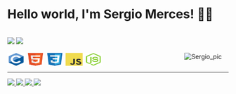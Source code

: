 # Hello world, I'm Sergio Merces! 👋🏾
<!--
Escrito por: Sérgio Merces
Desenvolvido a partir do repositório: https:github.com/anuraghazra/github-readme-stats/blob/master/readme.md#deploy-on-your-own-vercel-instance
-->

<div style="display: inline_block"><br>
    <!--trocar o valor do username para o nome do usuário, e theme para o nome do seu tema preferido-->
    <img height="180em" src="https://github-readme-stats.vercel.app/api?username=sergiomerces&show_icons=true&theme=omni&include_all_commits=true&count_private-true"/>
    <img height="180em" src="https://github-readme-stats.vercel.app/api/top-langs/?username=sergiomerces&layout=compact&langs_count=16&theme=omni"/>
</div>
<br>
<div>
    <!-- substituir o nome da linguagem para a qual se quer acrescentar no link -->
    <img height="30" width="40" alt="Sergio-C" align="center" src="https://raw.githubusercontent.com/devicons/devicon/master/icons/c/c-original.svg"/>
    <img height="30" width="40" alt="Sergio-HTML" align="center" src="https://raw.githubusercontent.com/devicons/devicon/master/icons/html5/html5-original.svg"/>
    <img height="30" width="40" alt="Sergio-CSS" align="center" src="https://raw.githubusercontent.com/devicons/devicon/master/icons/css3/css3-original.svg"/>
    <img height="30" width="40" alt="Sergio-JAVASCRIPT" align="center" src="https://raw.githubusercontent.com/devicons/devicon/master/icons/javascript/javascript-original.svg"/>
    <img height="30" width="40" alt="Sergio-NODEJS" align="center" src="https://raw.githubusercontent.com/devicons/devicon/master/icons/nodejs/nodejs-original.svg"/>
    <img align="right" width="20%" alt="Sergio_pic" src="https://lh3.googleusercontent.com/pw/AIL4fc-Sj5r77JuR_sI-av9J96Y7-vmwyXHAq55-KpQoXmrtZ_V-ROn2AHwoZMSPkQjNjYubl8polIPfM-GWsjeuPaGFxaYFqEOhqtFNUqQqjG5JfpBWIVENLbFAL2goHwqLcPkhPC2jhIJ3R0959OZ7aasq_8HyTekbBaEWZVBDjfu7OxYvueinxAtXkzqFtcm37ZvTmmyddBMfE6SiRmb3EAOmYDdCkLKUXZF3LETmqVm1EexH9KvYpyomr-jx2aY3vkUps6ZrgNMBhM_PkHUHbnDyCLziAsnzNz9_zfPGcZgc0AWx4io2GhxdVNQjuWGFb8MV04QFcHL5WNFVMnxUKMXhQwlJTH-jMGw1vNJRJkBeqUp4id1BzGi-x0WUC6d1Ie-9pP-uuHj9JsuAhE3Wrrj2Io6i60Elc7dAR20wZOxKd4JyY3uhiIQRMerd3GGluzrZ2mo0qd5VIETaygrSBFP-lQjbJds57nuolnnLLgv1yfDNTrFYyliJiq--mSwlW2nuB505mYTZ_RLQaNGVeGYSuh7EBXTL8qQI37W_WBUOlsjodjx305DojeWg3B0omdE7tZTPYc_-k4uxjAZA3E3UYvaD5RyTy_joNhlidlnqpT0HBKk6P7T00Jh4myVN0twWVkNcJgn1TZ2tIMMNSmC71VrEbN0Bz501nTADxGc2KBaNtkQqBcxhamhki5tyJlLO11mEMpCENvAeaXj3F5A_anJSlmfJMyZkVLYblrqCcQQY-cy-sAwPSJa8T6Dri9qXIEuyjrJ3b98plHSA4xiYhs1-sJJQMaBQfIhEbavGctYFojuOn8QFsQYm1HkLARqmy_WhHn_fMalxhi0K08f7Z-DKFu4qPTP44JOD5T3kB_JQnUzqHd4NgE4RJyUvMk9NwBxxUXDOZRTUCH35kvm7-40=w600-h600-s-no?authuser=0">
</div>
<hr>
<div>
    <!-- botões para mídias sociais -->
    <!-- badges prontos: https://dev.to/envoy_/150-badges-for-github-pnk -->
    <a href="www.facebook.com/scmerces" target="_blank">
        <img src="https://img.shields.io/badge/Facebook-1877F2?style=for-the-badge&logo=facebook&logoColor=white"/>
    </a>
    <a href="www.instagram/ei_merces" target="_blank">
        <img src="https://img.shields.io/badge/Instagram-E4405F?style=for-the-badge&logo=instagram&logoColor=white"/>
    </a>
    <a href="mailto:sergio.merces@gmail.com" target="_blank">
        <img src="https://img.shields.io/badge/Gmail-D14836?style=for-the-badge&logo=gmail&logoColor=white"/>
    </a>
    <a href="https://dev.to/sergiomerces" target="_blank">
        <img src="https://img.shields.io/badge/dev.to-0A0A0A?style=for-the-badge&logo=devdotto&logoColor=white"/>
    </a>
</div>
